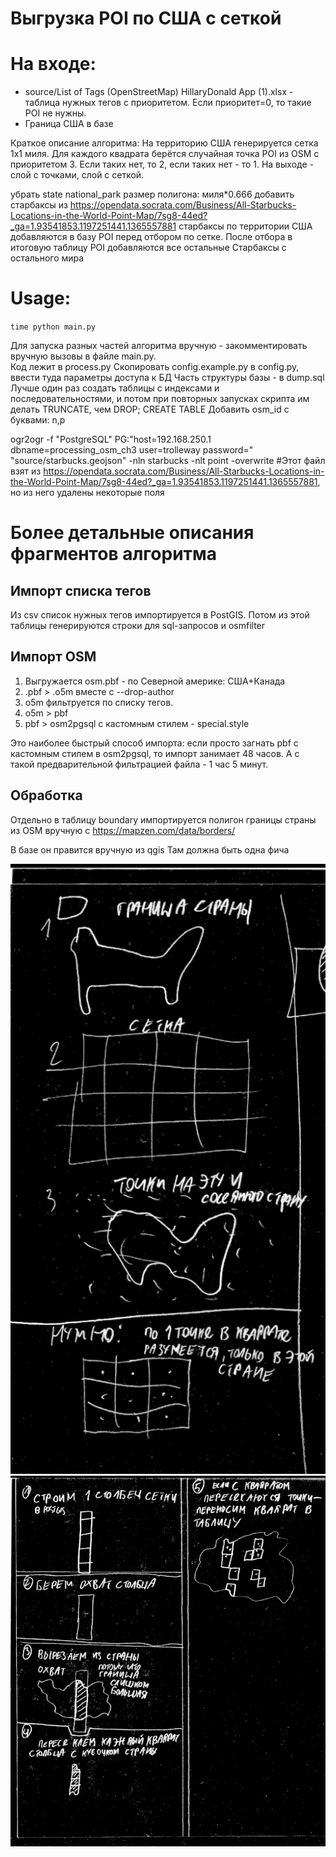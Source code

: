 # Выгрузка POI по США с сеткой

# На входе: 
* source/List of Tags (OpenStreetMap) HillaryDonald App (1).xlsx - таблица нужных тегов с приоритетом. Если приоритет=0, то такие POI не нужны.
* Граница США в базе


Краткое описание алгоритма:
На территорию США генерируется сетка 1x1 миля. Для каждого квадрата берётся случайная точка POI из OSM с приоритетом 3. Если таких нет, то 2, если таких нет - то 1.
На выходе - слой с точками, слой с сеткой.

убрать state national_park
размер полигона: миля*0.666
добавить старбаксы из https://opendata.socrata.com/Business/All-Starbucks-Locations-in-the-World-Point-Map/7sg8-44ed?_ga=1.93541853.1197251441.1365557881
старбаксы по территории США добавляются в базу POI перед отбором по сетке.
После отбора в итоговую таблицу POI добавляются все остальные Старбаксы с остального мира

# Usage:

``
time python main.py
``

Для запуска разных частей алгоритма вручную - закомментировать вручную вызовы в файле main.py.  
Код лежит в process.py
Скопировать config.example.py в config.py, ввести туда параметры доступа к БД 
Часть структуры базы - в dump.sql Лучше один раз создать таблицы с индексами и последовательностями, и потом при повторных запусках скрипта им делать TRUNCATE, чем DROP; CREATE TABLE
Добавить osm_id с буквами: n,p


ogr2ogr -f "PostgreSQL" PG:"host=192.168.250.1 dbname=processing_osm_ch3 user=trolleway password=" "source/starbucks.geojson" -nln starbucks  -nlt point -overwrite
#Этот файл взят из https://opendata.socrata.com/Business/All-Starbucks-Locations-in-the-World-Point-Map/7sg8-44ed?_ga=1.93541853.1197251441.1365557881, но из него удалены некоторые поля


# Более детальные описания фрагментов алгоритма

## Импорт списка тегов

Из csv список нужных тегов импортируется в PostGIS. Потом из этой таблицы генерируются строки для sql-запросов и osmfilter

## Импорт OSM

1. Выгружается osm.pbf - по Северной америке: США+Канада
2. .pbf > .o5m вместе с --drop-author
3. o5m фильтруется по списку тегов. 
4. o5m > pbf
5. pbf > osm2pgsql c кастомным стилем - special.style

Это наиболее быстрый способ импорта: если просто загнать pbf с кастомным стилем в osm2pgsql, то импорт занимает 48 часов. А с такой предварительной фильтрацией файла - 1 час 5 минут.

## Обработка

Отдельно в таблицу boundary импортируется полигон границы страны из OSM вручную c https://mapzen.com/data/borders/

В базе он правится вручную из qgis
Там должна быть одна фича

![alt tag](info01low.png)
![alt tag](info02low2.png)
